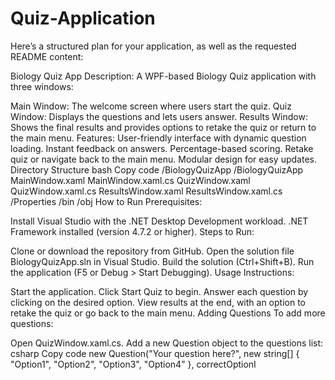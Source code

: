 # Quiz-Application

Here’s a structured plan for your application, as well as the requested README content:

Biology Quiz App
Description:
A WPF-based Biology Quiz application with three windows:

Main Window: The welcome screen where users start the quiz.
Quiz Window: Displays the questions and lets users answer.
Results Window: Shows the final results and provides options to retake the quiz or return to the main menu.
Features:
User-friendly interface with dynamic question loading.
Instant feedback on answers.
Percentage-based scoring.
Retake quiz or navigate back to the main menu.
Modular design for easy updates.
Directory Structure
bash
Copy code
/BiologyQuizApp
    /BiologyQuizApp
        MainWindow.xaml
        MainWindow.xaml.cs
        QuizWindow.xaml
        QuizWindow.xaml.cs
        ResultsWindow.xaml
        ResultsWindow.xaml.cs
    /Properties
    /bin
    /obj
How to Run
Prerequisites:

Install Visual Studio with the .NET Desktop Development workload.
.NET Framework installed (version 4.7.2 or higher).
Steps to Run:

Clone or download the repository from GitHub.
Open the solution file BiologyQuizApp.sln in Visual Studio.
Build the solution (Ctrl+Shift+B).
Run the application (F5 or Debug > Start Debugging).
Usage Instructions:

Start the application.
Click Start Quiz to begin.
Answer each question by clicking on the desired option.
View results at the end, with an option to retake the quiz or go back to the main menu.
Adding Questions
To add more questions:

Open QuizWindow.xaml.cs.
Add a new Question object to the questions list:
csharp
Copy code
new Question("Your question here?",
             new string[] { "Option1", "Option2", "Option3", "Option4" }, correctOptionI
